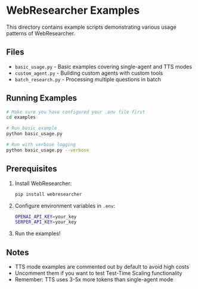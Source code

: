 # WebResearcher Examples

This directory contains example scripts demonstrating various usage patterns of WebResearcher.

## Files

- `basic_usage.py` - Basic examples covering single-agent and TTS modes
- `custom_agent.py` - Building custom agents with custom tools
- `batch_research.py` - Processing multiple questions in batch

## Running Examples

```bash
# Make sure you have configured your .env file first
cd examples

# Run basic example
python basic_usage.py

# Run with verbose logging
python basic_usage.py --verbose
```

## Prerequisites

1. Install WebResearcher:
   ```bash
   pip install webresearcher
   ```

2. Configure environment variables in `.env`:
   ```bash
   OPENAI_API_KEY=your_key
   SERPER_API_KEY=your_key
   ```

3. Run the examples!

## Notes

- TTS mode examples are commented out by default to avoid high costs
- Uncomment them if you want to test Test-Time Scaling functionality
- Remember: TTS uses 3-5x more tokens than single-agent mode

